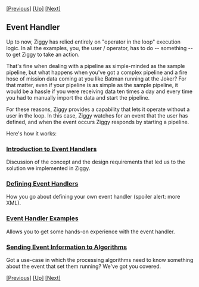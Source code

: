 <!-- -*-visual-line-*- -->

[[Previous]](data-receipt-display.md)
[[Up]](user-manual.md)
[[Next]](event-handler-intro.md)

## Event Handler

Up to now, Ziggy has relied entirely on "operator in the loop" execution logic. In all the examples, you, the user / operator, has to do -- something -- to get Ziggy to take an action.

That's fine when dealing with a pipeline as simple-minded as the sample pipeline, but what happens when you've got a complex pipeline and a fire hose of mission data coming at you like Batman running at the Joker? For that matter, even if your pipeline is as simple as the sample pipeline, it would be a hassle if you were receiving data ten times a day and every time you had to manually import the data and start the pipeline.

For these reasons, Ziggy provides a capability that lets it operate without a user in the loop. In this case, Ziggy watches for an event that the user has defined, and when the event occurs Ziggy responds by starting a pipeline.

Here's how it works:

### [Introduction to Event Handlers](event-handler-intro.md)

Discussion of the concept and the design requirements that led us to the solution we implemented in Ziggy.

### [Defining Event Handlers](event-handler-definition.md)

How you go about defining your own event handler (spoiler alert: more XML).

### [Event Handler Examples](event-handler-examples.md)

Allows you to get some hands-on experience with the event handler.

### [Sending Event Information to Algorithms](event-handler-labels.md)

Got a use-case in which the processing algorithms need to know something about the event that set them running? We've got you covered.

[[Previous]](data-receipt-display.md)
[[Up]](user-manual.md)
[[Next]](event-handler-intro.md)
